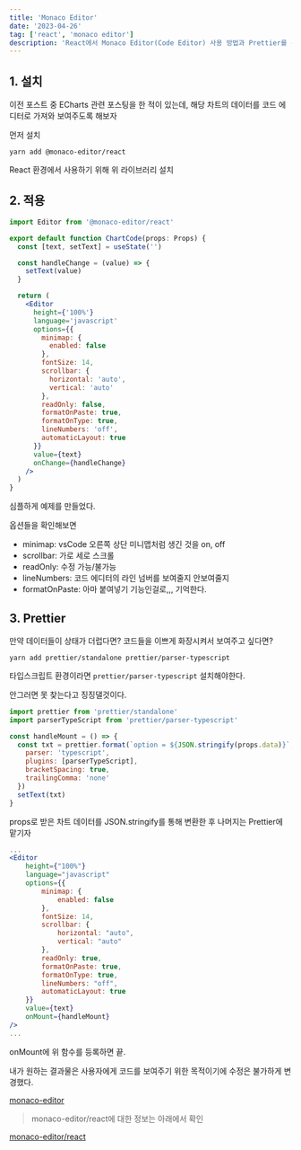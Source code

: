 ```yaml
---
title: 'Monaco Editor'
date: '2023-04-26'
tag: ['react', 'monaco editor']
description: 'React에서 Monaco Editor(Code Editor) 사용 방법과 Prettier를 통해 코드 정렬까지 해보는 시간'
---
```


## 1. 설치

이전 포스트 중 ECharts 관련 포스팅을 한 적이 있는데, 해당 차트의 데이터를 코드 에디터로 가져와 보여주도록 해보자

먼저 설치

```
yarn add @monaco-editor/react
```

React 환경에서 사용하기 위해 위 라이브러리 설치

## 2. 적용

```jsx
import Editor from '@monaco-editor/react'

export default function ChartCode(props: Props) {
  const [text, setText] = useState('')

  const handleChange = (value) => {
    setText(value)
  }

  return (
    <Editor
      height={'100%'}
      language='javascript'
      options={{
        minimap: {
          enabled: false
        },
        fontSize: 14,
        scrollbar: {
          horizontal: 'auto',
          vertical: 'auto'
        },
        readOnly: false,
        formatOnPaste: true,
        formatOnType: true,
        lineNumbers: 'off',
        automaticLayout: true
      }}
      value={text}
      onChange={handleChange}
    />
  )
}
```

심플하게 예제를 만들었다.

옵션들을 확인해보면

- minimap: vsCode 오른쪽 상단 미니맵처럼 생긴 것을 on, off
- scrollbar: 가로 세로 스크롤
- readOnly: 수정 가능/불가능
- lineNumbers: 코드 에디터의 라인 넘버를 보여줄지 안보여줄지
- formatOnPaste: 아마 붙여넣기 기능인걸로,,, 기억한다.

## 3. Prettier

만약 데이터들이 상태가 더럽다면? 코드들을 이쁘게 화장시켜서 보여주고 싶다면?

```
yarn add prettier/standalone prettier/parser-typescript
```

타입스크립트 환경이라면 `prettier/parser-typescript` 설치해야한다.

안그러면 못 찾는다고 징징댈것이다.

```jsx
import prettier from 'prettier/standalone'
import parserTypeScript from 'prettier/parser-typescript'

const handleMount = () => {
  const txt = prettier.format(`option = ${JSON.stringify(props.data)}`, {
    parser: 'typescript',
    plugins: [parserTypeScript],
    bracketSpacing: true,
    trailingComma: 'none'
  })
  setText(txt)
}
```

props로 받은 차트 데이터를 JSON.stringify를 통해 변환한 후 나머지는 Prettier에 맡기자

```jsx
...
<Editor
    height={"100%"}
    language="javascript"
    options={{
        minimap: {
            enabled: false
        },
        fontSize: 14,
        scrollbar: {
            horizontal: "auto",
            vertical: "auto"
        },
        readOnly: true,
        formatOnPaste: true,
        formatOnType: true,
        lineNumbers: "off",
        automaticLayout: true
    }}
    value={text}
    onMount={handleMount}
/>
...
```

onMount에 위 함수를 등록하면 끝.

내가 원하는 결과물은 사용자에게 코드를 보여주기 위한 목적이기에 수정은 불가하게 변경했다.

[monaco-editor](https://microsoft.github.io/monaco-editor/)

> monaco-editor/react에 대한 정보는 아래에서 확인

[monaco-editor/react](https://github.com/suren-atoyan/monaco-react#readme)
